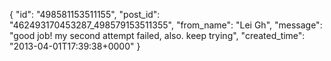  {
   "id": "498581153511155",
   "post_id": "462493170453287_498579153511355",
   "from_name": "Lei Gh",
   "message": "good job!  my second attempt failed, also.  keep trying",
   "created_time": "2013-04-01T17:39:38+0000"
 }
